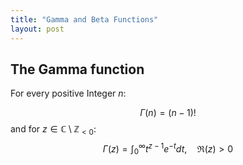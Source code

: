```yaml
---
title: "Gamma and Beta Functions"
layout: post
---
```


## The Gamma function

For every positive Integer $n$: 

$$ 
    \Gamma(n) = (n-1)!
$$
and for $z \in \mathbb{C} \setminus \mathbb{Z}_{<0}$: 
$$
    \Gamma(z) = \int_0^\infty t^{z-1} e^{-t} dt, \quad \Re(z) > 0
$$